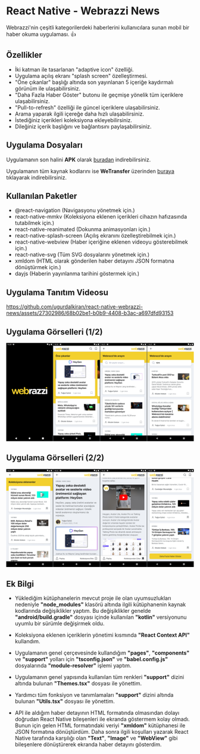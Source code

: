 # React Native - Webrazzi News

Webrazzi'nin çeşitli kategorilerdeki haberlerini kullanıcılara sunan mobil bir haber okuma uygulaması. 👍

## Özellikler

- İki katman ile tasarlanan "adaptive icon" özelliği.
- Uygulama açılış ekranı "splash screen" özelleştirmesi.
- "Öne çıkanlar" başlığı altında son yayınlanan 5 içeriğe kaydırmalı görünüm ile ulaşabilirsiniz.
- "Daha Fazla Haber Göster" butonu ile geçmişe yönelik tüm içeriklere ulaşabilirsiniz.
- "Pull-to-refresh" özelliği ile güncel içeriklere ulaşabilirsiniz.
- Arama yaparak ilgili içereğe daha hızlı ulaşabilirsiniz.
- İstediğiniz içerikleri koleksiyona ekleyebilirsiniz.
- Dileğiniz içerik başlığını ve bağlantısını paylaşabilirsiniz.

## Uygulama Dosyaları

Uygulamanın son halini **APK** olarak [buradan](https://github.com/ugurdalkiran/react-native-webrazzi-news/raw/main/webrazzi.apk) indirebilirsiniz.

Uygulamanın tüm kaynak kodlarını ise **WeTransfer** üzerinden [buraya](https://we.tl/t-yZf6a2Ty9P) tıklayarak indirebilirsiniz.

## Kullanılan Paketler

- @react-navigation (Navigasyonu yönetmek için.)
- react-native-mmkv (Koleksiyona eklenen içerikleri cihazın hafızasında tutabilmek için.)
- react-native-reanimated (Dokunma animasyonları için.)
- react-native-splash-screen (Açılış ekranını özelleştirebilmek için.)
- react-native-webview (Haber içeriğine eklenen videoyu gösterebilmek için.)
- react-native-svg (Tüm SVG dosyalarını yönetmek için.)
- xmldom (HTML olarak gönderilen haber detayını JSON formatına dönüştürmek için.)
- dayjs (Haberin yayınlanma tarihini göstermek için.)

## Uygulama Tanıtım Videosu

https://github.com/ugurdalkiran/react-native-webrazzi-news/assets/27302986/68b02be1-b0b9-4408-b3ac-a697dfd93153

## Uygulama Görselleri (1/2)

![PNG](https://raw.githubusercontent.com/ugurdalkiran/react-native-webrazzi-news/main/promotion1.png)

## Uygulama Görselleri (2/2)

![PNG](https://raw.githubusercontent.com/ugurdalkiran/react-native-webrazzi-news/main/promotion2.png)

## Ek Bilgi

- Yüklediğim kütüphanelerin mevcut proje ile olan uyumsuzlukları nedeniyle **"node_modules"** klasörü altında ilgili kütüphanenin kaynak kodlarında değişiklikler yaptım. Bu değişiklikler genelde **"android/build.gradle"** dosyası içinde kullanılan **"kotlin"** versiyonunu uyumlu bir sürümle değişirmek oldu.

- Koleksiyona eklenen içeriklerin yönetimi kısmında **"React Context API"** kullandım.

- Uygulamanın genel çerçevesinde kullandığım **"pages"**, **"components"** ve **"support"** yolları için **"tsconfig.json"** ve **"babel.config.js"** dosyalarında **"module-resolver"** işlemi yaptım.

- Uygulamanın genel yapısında kullanılan tüm renkleri **"support"** dizini altında bulunan **"Themes.tsx"** dosyası ile yönettim.

- Yardımcı tüm fonksiyon ve tanımlamaları **"support"** dizini altında bulunan **"Utils.tsx"** dosyası ile yönettim.

- API ile aldığım haber detayının HTML formatında olmasından dolayı doğrudan React Native bileşenleri ile ekranda göstermem kolay olmadı. Bunun için gelen HTML formatındaki veriyi **"xmldom"** kütüphanesi ile JSON formatına dönüştürdüm. Daha sonra ilgili koşulları yazarak React Native tarafında karşılığı olan **"Text"**, **"Image"** ve **"WebView"** gibi bileşenlere dönüştürerek ekranda haber detayını gösterdim.
